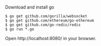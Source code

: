 Download and install go

    $ go get github.com/gorilla/websocket
    $ go get github.com/ethereum/go-ethereum
    $ go get github.com/go-redis/redis
    $ go run *.go

Open http://localhost:8080/ in your browser.